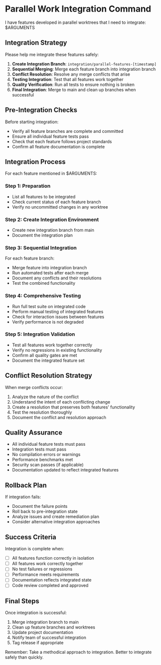# Parallel Work Integration Command

I have features developed in parallel worktrees that I need to integrate: $ARGUMENTS

## Integration Strategy
Please help me integrate these features safely:

1. **Create Integration Branch**: `integration/parallel-features-[timestamp]`
2. **Sequential Merging**: Merge each feature branch into integration branch
3. **Conflict Resolution**: Resolve any merge conflicts that arise
4. **Testing Integration**: Test that all features work together
5. **Quality Verification**: Run all tests to ensure nothing is broken
6. **Final Integration**: Merge to main and clean up branches when successful

## Pre-Integration Checks
Before starting integration:
- Verify all feature branches are complete and committed
- Ensure all individual feature tests pass
- Check that each feature follows project standards
- Confirm all feature documentation is complete

## Integration Process
For each feature mentioned in $ARGUMENTS:

### Step 1: Preparation
- List all features to be integrated
- Check current status of each feature branch
- Verify no uncommitted changes in any worktree

### Step 2: Create Integration Environment
- Create new integration branch from main
- Document the integration plan

### Step 3: Sequential Integration
For each feature branch:
- Merge feature into integration branch
- Run automated tests after each merge
- Document any conflicts and their resolutions
- Test the combined functionality

### Step 4: Comprehensive Testing
- Run full test suite on integrated code
- Perform manual testing of integrated features
- Check for interaction issues between features
- Verify performance is not degraded

### Step 5: Integration Validation
- Test all features work together correctly
- Verify no regressions in existing functionality
- Confirm all quality gates are met
- Document the integrated feature set

## Conflict Resolution Strategy
When merge conflicts occur:
1. Analyze the nature of the conflict
2. Understand the intent of each conflicting change
3. Create a resolution that preserves both features' functionality
4. Test the resolution thoroughly
5. Document the conflict and resolution approach

## Quality Assurance
- All individual feature tests must pass
- Integration tests must pass
- No compilation errors or warnings
- Performance benchmarks met
- Security scan passes (if applicable)
- Documentation updated to reflect integrated features

## Rollback Plan
If integration fails:
- Document the failure points
- Roll back to pre-integration state
- Analyze issues and create remediation plan
- Consider alternative integration approaches

## Success Criteria
Integration is complete when:
- [ ] All features function correctly in isolation
- [ ] All features work correctly together
- [ ] No test failures or regressions
- [ ] Performance meets requirements
- [ ] Documentation reflects integrated state
- [ ] Code review completed and approved

## Final Steps
Once integration is successful:
1. Merge integration branch to main
2. Clean up feature branches and worktrees
3. Update project documentation
4. Notify team of successful integration
5. Tag release if appropriate

Remember: Take a methodical approach to integration. Better to integrate safely than quickly.